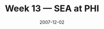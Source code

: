 ---
layout: game
title: Week 13 — SEA at PHI
season: 2007
game_id: 2007_13_SEA_PHI
week: 13
date: 2007-12-02
home_team: PHI
away_team: SEA
final_home: 
final_away: 
pbp_url: /assets/data/pbp/2007/2007_13_SEA_PHI.csv.gz
---